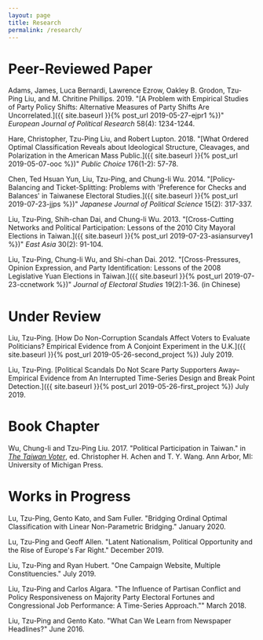 ```yaml
---
layout: page
title: Research
permalink: /research/
---
```


Peer-Reviewed Paper
===

Adams, James, Luca Bernardi,  Lawrence Ezrow, Oakley B. Grodon, Tzu-Ping Liu, and M. Chritine Phillips. 2019. "[A Problem with Empirical Studies of Party Policy Shifts: Alternative Measures of Party Shifts Are Uncorrelated.]({{ site.baseurl }}{% post_url 2019-05-27-ejpr1 %})" *European Journal of Political Research* 58(4): 1234-1244.

Hare, Christopher, Tzu-Ping Liu, and Robert Lupton. 2018. "[What Ordered Optimal Classification Reveals about Ideological Structure, Cleavages, and Polarization in the American Mass Public.]({{ site.baseurl }}{% post_url 2019-05-07-ooc %})" *Public Choice* 176(1-2): 57-78.


Chen, Ted Hsuan Yun, Liu, Tzu-Ping, and Chung-li Wu. 2014. "[Policy-Balancing and Ticket-Splitting: Problems with 'Preference for Checks and Balances' in Taiwanese Electoral Studies.]({{ site.baseurl }}{% post_url 2019-07-23-jjps %})" *Japanese Journal of Political Science* 15(2): 317-337.

Liu, Tzu-Ping, Shih-chan Dai, and Chung-li Wu. 2013. "[Cross-Cutting Networks and Political
Participation: Lessons of the 2010 City Mayoral Elections in Taiwan.]({{ site.baseurl }}{% post_url 2019-07-23-asiansurvey1 %})" *East Asia* 30(2): 91-104.

Liu, Tzu-Ping, Chung-li Wu, and Shi-chan Dai. 2012. "[Cross-Pressures, Opinion Expression, and Party Identification: Lessons of the 2008 Legislative Yuan Elections in Taiwan.]({{ site.baseurl }}{% post_url 2019-07-23-ccnetwork %})" *Journal of Electoral Studies*  19(2):1-36. (in Chinese)

Under Review
===

Liu, Tzu-Ping. [How Do Non-Corruption Scandals Affect Voters to Evaluate Politicians? Empirical Evidence from A Conjoint Experiment in the U.K.]({{ site.baseurl }}{% post_url 2019-05-26-second_project %}) July 2019.

Liu, Tzu-Ping. [Political Scandals Do Not Scare Party Supporters Away–Empirical Evidence from An Interrupted Time-Series Design and Break Point Detection.]({{ site.baseurl }}{% post_url 2019-05-26-first_project %}) July 2019.

Book Chapter
===

Wu, Chung-li and Tzu-Ping Liu. 2017. "Political Participation in Taiwan." in *[The Taiwan Voter](https://www.press.umich.edu/9375036/taiwan_voter)*, ed. Christopher H. Achen and T. Y. Wang. Ann Arbor, MI: University of Michigan Press.

Works in Progress
===

Lu, Tzu-Ping, Gento Kato, and Sam Fuller. "Bridging Ordinal Optimal Classification with Linear Non-Parametric Bridging." January 2020.

Lu, Tzu-Ping and Geoff Allen. "Latent Nationalism, Political Opportunity and the Rise of Europe's Far Right." December 2019.

Liu, Tzu-Ping and Ryan Hubert. "One Campaign Website, Multiple Constituencies." July 2019.

Liu, Tzu-Ping and Carlos Algara. "The Influence of Partisan Conflict and Policy Responsiveness on Majority Party Electoral Fortunes and Congressional Job Performance: A Time-Series Approach."" March 2018.

Liu, Tzu-Ping and Gento Kato. "What Can We Learn from Newspaper Headlines?" June 2016.
